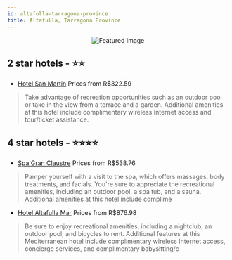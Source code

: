 ```yaml
---
id: altafulla-tarragona-province
title: Altafulla, Tarragona Province
---
```


<center><img src="https://i.travelapi.com/hotels/24000000/23420000/23417600/23417529/c45dfdd7_z.jpg" alt="Featured Image" /></center>


##  2 star hotels - ⭐️⭐️

-    [Hotel San Martin](https://www.hurb.com/br/hotels/altafulla/hotel-san-martin-JNP-JP310661?cmp=18055) Prices from R$322.59
   > Take advantage of recreation opportunities such as an outdoor pool or take in the view from a terrace and a garden. Additional amenities at this hotel include complimentary wireless Internet access and tour/ticket assistance.

##  4 star hotels - ⭐️⭐️⭐️⭐️

-    [Spa Gran Claustre](https://www.hurb.com/br/hotels/altafulla/spa-gran-claustre-JNP-JP758354?cmp=18055) Prices from R$538.76
   > Pamper yourself with a visit to the spa, which offers massages, body treatments, and facials. You're sure to appreciate the recreational amenities, including an outdoor pool, a spa tub, and a sauna. Additional amenities at this hotel include complime
-    [Hotel Altafulla Mar](https://www.hurb.com/br/hotels/altafulla/hotel-altafulla-mar-JNP-JP117644?cmp=18055) Prices from R$876.98
   > Be sure to enjoy recreational amenities, including a nightclub, an outdoor pool, and bicycles to rent. Additional features at this Mediterranean hotel include complimentary wireless Internet access, concierge services, and complimentary babysitting/c
